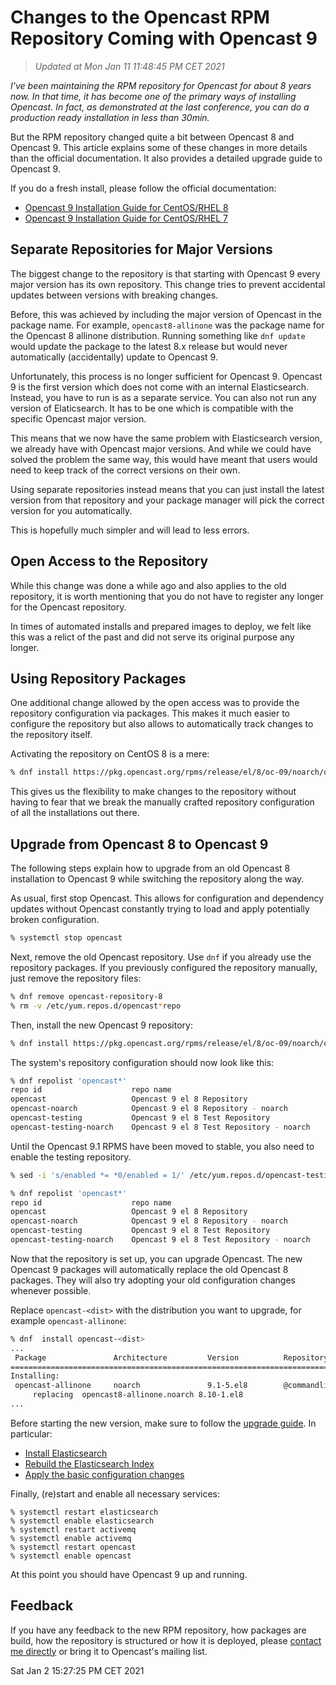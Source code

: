 Changes to the Opencast RPM Repository Coming with Opencast 9
=============================================================

> _Updated at Mon Jan 11 11:48:45 PM CET 2021_


*I've been maintaining the RPM repository for Opencast for about 8 years now.
In that time, it has become one of the primary ways of installing Opencast.
In fact, as demonstrated at the last conference, you can do a production ready installation in less than 30min.*

But the RPM repository changed quite a bit between Opencast 8 and Opencast 9.
This article explains some of these changes in more details than the official documentation.
It also provides a detailed upgrade guide to Opencast 9.

If you do a fresh install, please follow the official documentation:

- [Opencast 9 Installation Guide for CentOS/RHEL 8](https://docs.opencast.org/r/9.x/admin/installation/rpm-el8/)
- [Opencast 9 Installation Guide for CentOS/RHEL 7](https://docs.opencast.org/r/9.x/admin/installation/rpm-el7/)


Separate Repositories for Major Versions
----------------------------------------

The biggest change to the repository is that starting with Opencast 9 every major version has its own repository.
This change tries to prevent accidental updates between versions with breaking changes.

Before, this was achieved by including the major version of Opencast in the package name.
For example, `opencast8-allinone` was the package name for the Opencast 8 allinone distribution.
Running something like `dnf update` would update the package to the latest 8.x release
but would never automatically (accidentally) update to Opencast 9.

Unfortunately, this process is no longer sufficient for Opencast 9.
Opencast 9 is the first version which does not come with an internal Elasticsearch.
Instead, you have to run is as a separate service.
You can also not run any version of Elaticsearch.
It has to be one which is compatible with the specific Opencast major version.

This means that we now have the same problem with Elasticsearch version, we already have with Opencast major versions.
And while we could have solved the problem the same way,
this would have meant that users would need to keep track of the correct versions on their own.

Using separate repositories instead means that you can just install the latest version from that repository
and your package manager will pick the correct version for you automatically.

This is hopefully much simpler and will lead to less errors.


Open Access to the Repository
-----------------------------

While this change was done a while ago and also applies to the old repository,
it is worth mentioning that you do not have to register any longer for the Opencast repository.

In times of automated installs and prepared images to deploy, we felt like this was a relict of the past
and did not serve its original purpose any longer.


Using Repository Packages
-------------------------


One additional change allowed by the open access was to provide the repository configuration via packages.
This makes it much easier to configure the repository but also allows to automatically track changes to the repository itself.

Activating the repository on CentOS 8 is a mere:

```sh
% dnf install https://pkg.opencast.org/rpms/release/el/8/oc-09/noarch/opencast-repository-9-0-1.el8.noarch.rpm
```

This gives us the flexibility to make changes to the repository
without having to fear that we break the manually crafted repository configuration of all the installations out there.


Upgrade from Opencast 8 to Opencast 9
-------------------------------------

The following steps explain how to upgrade from an old Opencast 8 installation to Opencast 9
while switching the repository along the way.


As usual, first stop Opencast.
This allows for configuration and dependency updates without Opencast constantly trying to load and apply potentially broken configuration.

```sh
% systemctl stop opencast
```

Next, remove the old Opencast repository.
Use `dnf` if you already use the repository packages.
If you previously configured the repository manually, just remove the repository files:

```sh
% dnf remove opencast-repository-8
% rm -v /etc/yum.repos.d/opencast*repo
```

Then, install the new Opencast 9 repository:

```sh
% dnf install https://pkg.opencast.org/rpms/release/el/8/oc-09/noarch/opencast-repository-9-0-1.el8.noarch.rpm
```

The system's repository configuration should now look like this:

```sh
% dnf repolist 'opencast*'
repo id                    repo name                                   status
opencast                   Opencast 9 el 8 Repository                  enabled
opencast-noarch            Opencast 9 el 8 Repository - noarch         enabled
opencast-testing           Opencast 9 el 8 Test Repository             disabled
opencast-testing-noarch    Opencast 9 el 8 Test Repository - noarch    disabled
```

Until the Opencast 9.1 RPMS have been moved to stable,
you also need to enable the testing repository.

```sh
% sed -i 's/enabled *= *0/enabled = 1/' /etc/yum.repos.d/opencast-testing.repo

% dnf repolist 'opencast*'
repo id                    repo name                                   status
opencast                   Opencast 9 el 8 Repository                  enabled
opencast-noarch            Opencast 9 el 8 Repository - noarch         enabled
opencast-testing           Opencast 9 el 8 Test Repository             enabled
opencast-testing-noarch    Opencast 9 el 8 Test Repository - noarch    enabled
```

Now that the repository is set up, you can upgrade Opencast.
The new Opencast 9 packages will automatically replace the old Opencast 8 packages.
They will also try adopting your old configuration changes whenever possible.

Replace `opencast-<dist>` with the distribution you want to upgrade,
for example `opencast-allinone`:

```sh
% dnf  install opencast-<dist>
...
 Package               Architecture         Version          Repository            Size
========================================================================================
Installing:
 opencast-allinone     noarch               9.1-5.el8        @commandline         218 M
     replacing  opencast8-allinone.noarch 8.10-1.el8
...
```

Before starting the new version, make sure to follow the [upgrade guide](https://docs.opencast.org/r/9.x/admin/upgrade/).
In particular:

- [Install Elasticsearch](https://docs.opencast.org/r/9.x/admin/#installation/rpm-el8/#install-elasticsearch)
- [Rebuild the Elasticsearch Index](https://docs.opencast.org/r/9.x/admin/upgrade/#rebuild-the-elasticsearch-indexes)
- [Apply the basic configuration changes](https://docs.opencast.org/r/9.x/admin/configuration/basic/)


Finally, (re)start and enable all necessary services:

```
% systemctl restart elasticsearch
% systemctl enable elasticsearch
% systemctl restart activemq
% systemctl enable activemq
% systemctl restart opencast
% systemctl enable opencast
```

At this point you should have Opencast 9 up and running.


Feedback
--------

If you have any feedback to the new RPM repository, how packages are build, how the repository is structured or how it is deployed,
please [contact me directly](mailto:opencast@lkiesow.de) or bring it to Opencast's mailing list.

<time>Sat Jan  2 15:27:25 PM CET 2021</time>
